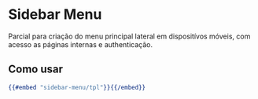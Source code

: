 # Sidebar Menu

Parcial para criação do menu principal lateral em dispositívos móveis, com acesso as páginas internas e authenticação.

## Como usar

```handlebars
{{#embed "sidebar-menu/tpl"}}{{/embed}}
```
